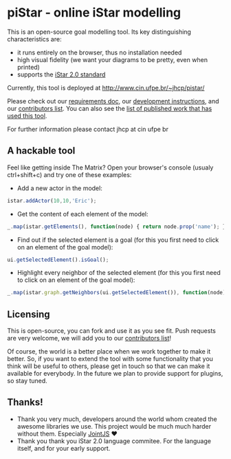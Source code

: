 # piStar - online iStar modelling

 This is an open-source goal modelling tool. Its key distinguishing characteristics are:
  - it runs entirely on the browser, thus no installation needed
  - high visual fidelity (we want your diagrams to be pretty, even when printed)
  - supports the [iStar 2.0 standard](https://sites.google.com/site/istarlanguage/)

Currently, this tool is deployed at http://www.cin.ufpe.br/~jhcp/pistar/

Please check out our [requirements doc](REQUIREMENTS.md), our [development instructions](docs/README.md), and our [contributors list](CONTRIBUTORS.md). You can also see the [list of published work that has used this tool](RESEARCH.md).

For further information please contact jhcp at cin ufpe br

## A hackable tool
Feel like getting inside The Matrix? Open your browser's console (usualy ctrl+shift+c) and try one of these examples:

- Add a new actor in the model:
```javascript
istar.addActor(10,10,'Eric');
```

- Get the content of each element of the model:
```javascript
_.map(istar.getElements(), function(node) { return node.prop('name'); });
```

- Find out if the selected element is a goal (for this you first need to click on an element of the goal model):
```javascript
ui.getSelectedElement().isGoal();
```

- Highlight every neighbor of the selected element (for this you first need to click on an element of the goal model):
```javascript
_.map(istar.graph.getNeighbors(ui.getSelectedElement()), function(node) { istar.paper.findViewByModel(node).highlight(); });
```

## Licensing
This is open-source, you can fork and use it as you see fit. Push requests are very welcome, we will add you to our [contributors list](CONTRIBUTORS.md)!

Of course, the world is a better place when we work together to make it better. So, if you want to extend the tool with some functionality that you think will be useful to others, please get in touch so that we can make it available for everybody. In the future we plan to provide support for plugins, so stay tuned.

## Thanks!
 - Thank you very much, developers around the world whom created the awesome libraries we use. This project would be much much harder without them. Especially [JointJS](https://www.jointjs.com/) :heart:
 - Thank you thank you iStar 2.0 language commitee. For the language itself, and for your early support.
